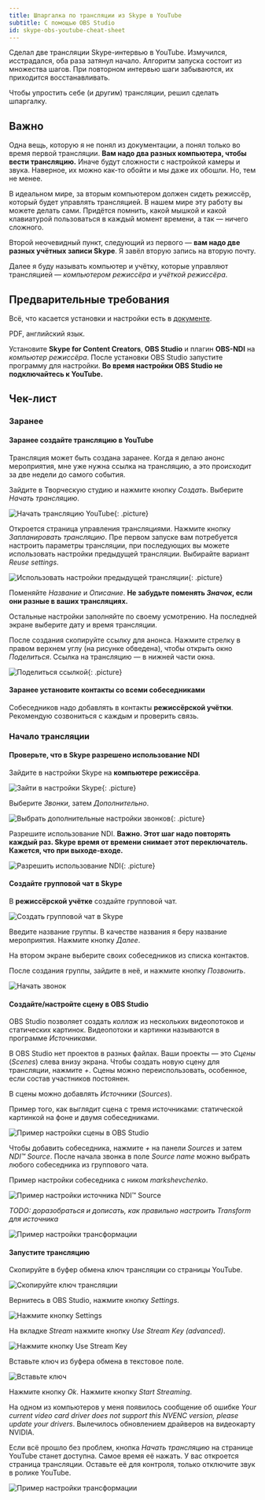 ```yaml
---
title: Шпаргалка по трансляции из Skype в YouTube
subtitle: С помощью OBS Studio
id: skype-obs-youtube-cheat-sheet
---
```


Сделал две трансляции Skype-интервью в YouTube. Измучился, исстрадался, оба раза затянул начало. Алгоритм запуска состоит из множества шагов. При повторном интервью шаги забываются, их приходится восстанавливать.

Чтобы упростить себе (и другим) трансляции, решил сделать шпаргалку.

## Важно

Одна вещь, которую я не понял из документации, а понял только во время первой трансляции. **Вам надо два разных компьютера, чтобы вести трансляцию.** Иначе будут сложности с настройкой камеры и звука. Наверное, их можно как-то обойти и мы даже их обошли. Но, тем не менее.

В идеальном мире, за вторым компьютером должен сидеть режиссёр, который будет управлять трансляцией. В нашем мире эту работу вы можете делать сами. Придётся помнить, какой мышкой и какой клавиатурой пользоваться в каждый момент времени, а так — ничего сложного.

Второй неочевидный пункт, следующий из первого — **вам надо две разных учётных записи Skype**. Я завёл вторую запись на вторую почту.

Далее я буду называть компьютер и учётку, которые управляют трансляцией — *компьютером режиссёра* и *учёткой режиссёра*.

## Предварительные требования

Всё, что касается установки и настройки есть в [документе](https://obsproject.com/forum/attachments/live-streaming-on-youtube-using-skype-and-obs-by-trajano-roberto-revc-pdf.49949/).

PDF, английский язык.

Установите **Skype for Content Creators**, **OBS Studio** и плагин **OBS-NDI** на *компьютер режиссёра*.
После установки OBS Studio запустите программу для настройки. **Во время настройки OBS Studio не подключайтесь к YouTube.**

## Чек-лист

### Заранее

#### Заранее создайте трансляцию в YouTube

Трансляция может быть создана заранее. Когда я делаю анонс мероприятия, мне уже нужна ссылка на трансляцию, а это происходит за две недели до самого события.

Зайдите в Творческую студию и нажмите кнопку *Создать*. Выберите *Начать трансляцию*.

![Начать трансляцию YouTube](/img//skype-obs-youtube-04.png){: .picture}

Откроется страница управления трансляциями. Нажмите кнопку *Запланировать трансляцию*. Пре первом запуске вам потребуется настроить параметры трансляции, при последующих вы можете использовать настройки предыдущей трансляции. Выбирайте вариант *Reuse settings*.

![Использовать настройки предыдущей трансляции](/img//skype-obs-youtube-05.png){: .picture}

Поменяйте *Название* и *Описание*. **Не забудьте поменять *Значок*, если они разные в ваших трансляциях.**

Остальные настройки заполняйте по своему усмотрению. На последней экране выберите дату и время трансляции.

После создания скопируйте ссылку для анонса. Нажмите стрелку в правом верхнем углу (на рисунке обведена), чтобы открыть окно *Поделиться*. Ссылка на трансляцию — в нижней части окна.

![Поделиться ссылкой](/img//skype-obs-youtube-06.png){: .picture}

#### Заранее установите контакты со всеми собеседниками

Собеседников надо добавлять в контакты **режиссёрской учётки**. Рекомендую созвониться с каждым и проверить связь.

### Начало трансляции

#### Проверьте, что в Skype разрешено использование NDI

Зайдите в настройки Skype на **компьютере режиссёра**.

![Зайти в настройки Skype](/img//skype-obs-youtube-01.png){: .picture}

Выберите *Звонки*, затем *Дополнительно*.

![Выбрать дополнительные настройки звонков](/img//skype-obs-youtube-02.png){: .picture}

Разрешите использование NDI. **Важно. Этот шаг надо повторять каждый раз. Skype время от времени снимает этот переключатель. Кажется, что при выходе-входе.**

![Разрешить использование NDI](/img//skype-obs-youtube-03.png){: .picture}

#### Создайте групповой чат в Skype

В **режиссёрской учётке** создайте групповой чат.

![Создать групповой чат в Skype](/img//skype-obs-youtube-07.png)

Введите название группы. В качестве названия я беру название мероприятия. Нажмите кнопку *Далее*.

На втором экране выберите своих собеседников из списка контактов.

После создания группы, зайдите в неё, и нажмите кнопку *Позвонить*.

![Начать звонок](/img//skype-obs-youtube-08.png)

#### Создайте/настройте сцену в OBS Studio

OBS Studio позволяет создать *коллаж* из нескольких видеопотоков и статических картинок. Видеопотоки и картинки называются в программе *Источниками*.

В OBS Studio нет проектов в разных файлах. Ваши проекты — это *Сцены* (*Scenes*) слева внизу экрана.
Чтобы создать новую сцену для трансляции, нажмите *+*. Сцены можно переиспользовать, особенное, если состав участников постоянен.

В сцены можно добавлять *Источники* (*Sources*).

Пример того, как выглядит сцена с тремя источниками: статической картинкой на фоне и двумя собеседниками.

![Пример настройки сцены в OBS Studio](/img//skype-obs-youtube-09.png)

Чтобы добавить собеседника, нажмите *+* на панели *Sources* и затем *NDI™ Source*. После начала звонка в поле *Source name* можно выбрать любого собеседника из группового чата.

Пример настройки собеседника с ником *markshevchenko*.

![Пример настройки источника NDI™ Source](/img//skype-obs-youtube-10.png)

*TODO: доразобраться и дописать, как правильно настроить Transform для источника*

![Пример настройки трансформации](/img//skype-obs-youtube-11.png)

#### Запустите трансляцию

Скопируйте в буфер обмена ключ трансляции со страницы YouTube.

![Скопируйте ключ трансляции](/img//skype-obs-youtube-12.png)

Вернитесь в OBS Studio, нажмите кнопку *Settings*.

![Нажмите кнопку Settings](/img//skype-obs-youtube-13.png)

На вкладке *Stream* нажмите кнопку *Use Stream Key (advanced)*.

![Нажмите кнопку Use Stream Key](/img//skype-obs-youtube-14.png)

Вставьте ключ из буфера обмена в текстовое поле.

![Вставьте ключ](/img//skype-obs-youtube-15.png)

Нажмите кнопку *Ok*. Нажмите кнопку *Start Streaming*.

На одном из компьютеров у меня появилось сообщение об ошибке *Your current video card driver does not support this NVENC version, please update your drivers*. Вылечилось обновлением драйверов на видеокарту NVIDIA.

Если всё прошло без проблем, кнопка *Начать трансляцию* на странице YouTube станет доступна. Самое время её нажать.
У вас откроется страница трансляции. Оставьте её для контроля, только отключите звук в ролике YouTube.

![Пример настройки трансформации](/img//skype-obs-youtube-16.png)



